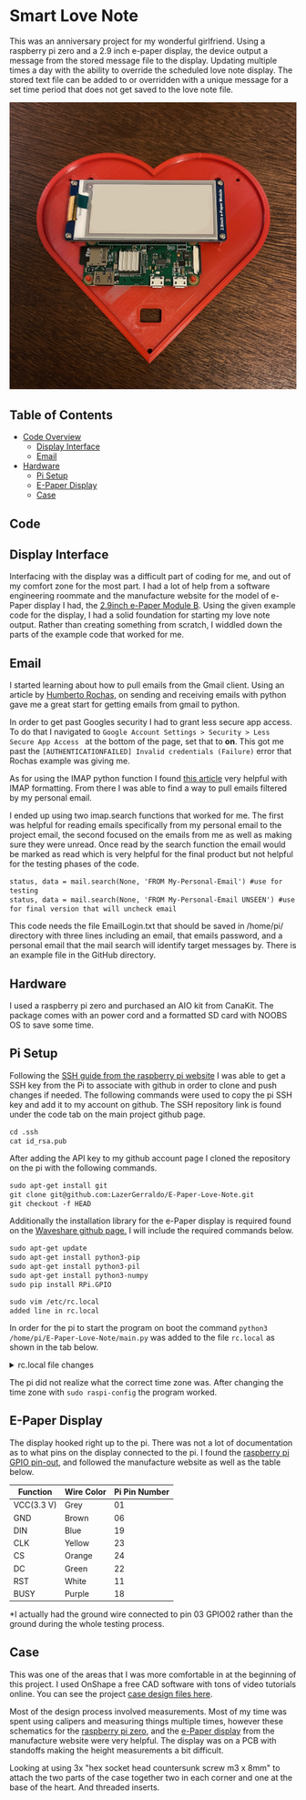 # Smart Love Note 
This was an anniversary project for my wonderful girlfriend. Using a raspberry pi zero and a 2.9 inch e-paper display, the device output a message from the stored message file to the display. Updating multiple times a day with the ability to override the scheduled love note display. The stored text file can be added to or overridden with a unique message for a set time period that does not get saved to the love note file.

![heart shape with electronic hardware](https://github.com/LazerGerraldo/E-Paper-Love-Note/blob/master/miscMedia/Early%20Example.jpg)

## Table of Contents
- [Code Overview](#Code-Overview)
    - [Display Interface](#Display-Interface)
    - [Email](#Email)
- [Hardware](#E-Paper-Display)
    - [Pi Setup](#Pi-Setup)
    - [E-Paper Display](#E-Paper-Display)
    - [Case](#Case)

## Code

## Display Interface
Interfacing with the display was a difficult part of coding for me, and out of my comfort zone for the most part. I had a lot of help from a software engineering roommate and the manufacture website for the model of e-Paper display I had, the [2.9inch e-Paper Module B](https://www.waveshare.com/wiki/2.9inch_e-Paper_Module_(B)). Using the given example code for the display, I had a solid foundation for starting my love note output. Rather than creating something from scratch, I widdled down the parts of the example code that worked for me.

## Email   
I started learning about how to pull emails from the Gmail client.
Using an article by [Humberto Rochas,](https://humberto.io/blog/sending-and-receiving-emails-with-python/) on sending and receiving emails with python gave me a great start for getting emails from gmail to python. 

In order to get past Googles security I had to grant less secure app access. To do that I navigated to 
````Google Account Settings > Security > Less Secure App Access ```` at the bottom of the page, set that to __on__. This got me past the ````[AUTHENTICATIONFAILED] Invalid credentials (Failure)```` error that Rochas example was giving me. 

As for using the IMAP python function I found [this article](https://github.com/ikvk/imap_tools) very helpful with IMAP formatting. From there I was able to find a way to pull emails filtered by my personal email.

I ended up using two imap.search functions that worked for me. The first was helpful for reading emails specifically from my personal email to the project email, the second focused on the emails from me as well as making sure they were unread. Once read by the search function the email would be marked as read which is very helpful for the final product but not helpful for the testing phases of the code. 

````
status, data = mail.search(None, 'FROM My-Personal-Email') #use for testing
status, data = mail.search(None, 'FROM My-Personal-Email UNSEEN') #use for final version that will uncheck email
````
This code needs the file EmailLogin.txt that should be saved in /home/pi/ directory with three lines including an email, that emails password, and a personal email that the mail search will identify target messages by. There is an example file in the GitHub directory.

## Hardware

I used a raspberry pi zero and purchased an AIO kit from CanaKit. The package comes with an power cord and a formatted SD card with NOOBS OS to save some time. 

## Pi Setup
Following the [SSH guide from  the raspberry pi website](https://www.raspberrypi.org/documentation/remote-access/ssh/passwordless.md) I was able to get a SSH key from the Pi to associate with github in order to clone and push changes if needed. The following commands were used to copy the pi SSH key and add it to my account on github. The SSH repository link is found under the code tab on the main project github page.
````
cd .ssh
cat id_rsa.pub
````

After adding the API key to my github account page I cloned the repository on the pi with the following commands.

````
sudo apt-get install git
git clone git@github.com:LazerGerraldo/E-Paper-Love-Note.git
git checkout -f HEAD
````
Additionally the installation library for the e-Paper display is required found on the [Waveshare github page.](https://github.com/waveshare/e-Paper) I will include the required commands below.

````
sudo apt-get update
sudo apt-get install python3-pip
sudo apt-get install python3-pil
sudo apt-get install python3-numpy
sudo pip install RPi.GPIO
````
````
sudo vim /etc/rc.local
added line in rc.local
````
In order for the pi to start the program on boot the command `python3 /home/pi/E-Paper-Love-Note/main.py` was added to the file `rc.local` as shown in the tab below.

<details>
  <summary>rc.local file changes</summary>
    
    #!/bin/sh -e
    #
    # rc.local
    #
    # This script is executed at the end of each multiuser runlevel.
    # Make sure that the script will "exit 0" on success or any other
    # value on error.
    #
    # In order to enable or disable this script just change the execution
    # bits.
    #
    # By default this script does nothing.
    # Print the IP address
    _IP=$(hostname -I) || true
    if [ "$_IP" ]; then
      printf "My IP address is %s\n" "$_IP"
    fi
    python3 /home/pi/E-Paper-Love-Note/main.py
    exit 0
</details>

The pi did not realize what the correct time zone was. After changing the time zone with `sudo raspi-config` the program worked.

## E-Paper Display 
The display hooked right up to the pi. There was not a lot of documentation as to what pins on the display connected to the pi. I found the [raspberry pi GPIO pin-out](miscMedia/gpio.png), and followed the manufacture website as well as the table below.


| Function   | Wire Color | Pi Pin Number |
|------------|--------------------|---------------|
| VCC(3.3 V) |  Grey              |       01      |
| GND        |  Brown             |       06      |
| DIN        |  Blue              |       19      |
| CLK        |  Yellow            |       23      |
| CS         |  Orange            |       24      |
| DC         |  Green             |       22      |
| RST        |  White             |       11      |
| BUSY       |  Purple            |       18      |


*I actually had the ground wire connected to pin 03 GPIO02 rather than the ground during the whole testing process.

## Case

This was one of the areas that I was more comfortable in at the beginning of this project. I used OnShape a free CAD software with tons of video tutorials online. You can see the project [case design files here](https://cad.onshape.com/documents/de2a48e93b168b76a3072b45/w/6d8c1324762ceb9f50b6db77/e/b73ae14c0cc5d6f088d5bd19).

Most of the design process involved measurements. Most of my time was spent using calipers and measuring things multiple times, however these schematics for the [raspberry pi zero](https://i.stack.imgur.com/LHeqV.png), and the [e-Paper display](https://www.waveshare.com/img/devkit/LCD/2.9inch-e-Paper-Module/2.9inch-e-Paper-Module-size.jpg) from the manufacture website were very helpful. The display was on a PCB with standoffs making the height measurements a bit difficult.

Looking at using 3x "hex socket head countersunk screw m3 x 8mm" to attach the two parts of the case together two in each corner and one at the base of the heart. And threaded inserts.
